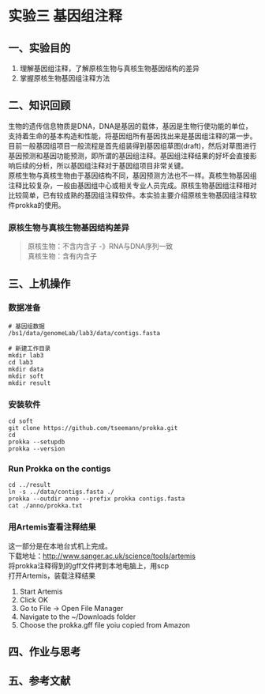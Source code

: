 # 实验三 基因组注释  
## 一、实验目的  
1. 理解基因组注释，了解原核生物与真核生物基因结构的差异
2. 掌握原核生物基因组注释方法


## 二、知识回顾  
生物的遗传信息物质是DNA，DNA是基因的载体，基因是生物行使功能的单位，支持着生命的基本构造和性能，将基因组所有基因找出来是基因组注释的第一步。目前一般基因组项目一般流程是首先组装得到基因组草图(draft)，然后对草图进行基因预测和基因功能预测，即所谓的基因组注释。基因组注释结果的好坏会直接影响后续的分析，所以基因组注释对于基因组项目非常关键。   
原核生物与真核生物由于基因结构不同，基因预测方法也不一样。真核生物基因组注释比较复杂，一般由基因组中心或相关专业人员完成。原核生物基因组注释相对比较简单，已有较成熟的基因组注释软件。本实验主要介绍原核生物基因组注释软件prokka的使用。    

### 原核生物与真核生物基因结构差异
> 原核生物：不含内含子 -》RNA与DNA序列一致  
> 真核生物：含有内含子


## 三、上机操作  
### 数据准备
```
# 基因组数据  
/bs1/data/genomeLab/lab3/data/contigs.fasta

# 新建工作目录
mkdir lab3
cd lab3
mkdir data
mkdir soft
mkdir result

```
### 安装软件  
```
cd soft
git clone https://github.com/tseemann/prokka.git
cd 
prokka --setupdb
prokka --version

```
### Run Prokka on the contigs  
```
cd ../result
ln -s ../data/contigs.fasta ./
prokka --outdir anno --prefix prokka contigs.fasta
cat ./anno/prokka.txt

```
### 用Artemis查看注释结果  
这一部分是在本地台式机上完成。  
下载地址：http://www.sanger.ac.uk/science/tools/artemis  
将prokka注释得到的gff文件拷到本地电脑上，用scp  
打开Artemis，装载注释结果  
1. Start Artemis
2. Click OK
3. Go to File -> Open File Manager
4. Navigate to the ~/Downloads folder
5. Choose the prokka.gff file yoiu copied from Amazon

## 四、作业与思考  


## 五、参考文献  
